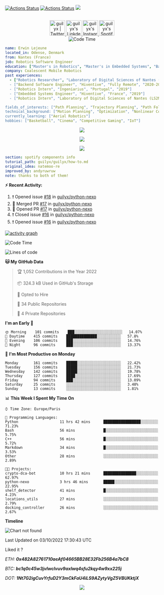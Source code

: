 [![Actions Status](https://github.com/guilyx/guilyx/workflows/wakatime-stats/badge.svg)](https://github.com/guilyx/guilyx/actions)
[![Actions Status](https://github.com/guilyx/guilyx/workflows/update-gh-activity/badge.svg)](https://github.com/guilyx/guilyx/actions)
![](https://visitor-badge.glitch.me/badge?page_id=guilyx.guilyx)

<p align="center">
<br/>
<a href="https://twitter.com/nthofhisname">
  <img alt="guilyx | Twitter" width="50px" src="https://user-images.githubusercontent.com/43545812/144034996-602b144a-16e1-41cc-99e7-c6040b20dcaf.png"/>
</a>
<a href="https://www.linkedin.com/in/erwinlejeune-lkn">
  <img alt="guilyx's LinkdeIN" width="50px" src="https://user-images.githubusercontent.com/43545812/144035037-0f415fc7-9f96-4517-a370-ccc6e78a714b.png" />
</a>
<a href="https://www.instagram.com/nthofhisname">
  <img alt="guilyx's Instagram" width="50px" src="https://user-images.githubusercontent.com/43545812/144035088-0dfb165f-8fe0-4d13-896c-876c29d2b128.png" />
</a>
<a href="https://open.spotify.com/user/11147618695?si=zZFn6uAGRLyoU02lsG50GA">
  <img alt="guilyx's Spotify" width="50px" src="https://user-images.githubusercontent.com/43545812/144035120-1ad5169b-91c7-4078-bef9-6a82c733f373.png" />
</a>
<br>
<img alt="Code Time" src="https://img.shields.io/endpoint?style=flat&url=https://codetime-api.datreks.com/badge/1615?logoColor=white%26project=%26recentMS=0%26showProject=false" />
</p>

```yaml
name: Erwin Lejeune
located_in: Odense, Denmark
from: Nantes (France)
job: Robotics Software Engineer
education: ["Master's in Robotics", "Master's in Embedded Systems", "Bachelor's in Electronics"]
company: Coalescent Mobile Robotics
past experiences: 
  - ["Robotics Researcher", "Laboratory of Digital Sciences of Nantes (LS2N)", "France", "2019-2021]
  - ["Backend Software Engineer", "Hiventive", "Fully Remote", "2020-2021"]
  - ["Robotics Intern", "Ingeniarius", "Portugal", "2019"]
  - ["Embedded Systems Engineer", "Hiventive", "France", "2019"]
  - ["Robotics Intern", "Laboratory of Digital Sciences of Nantes (LS2N)", "France", "2019"]

fields_of_interests: ["Path Planning", "Trajectory Planning", "Path Following", "Behaviour Planning", "Localization", "Sensor Fusion", "Embedded Systems"]
technical_background: ["Motion Planning", "Optimization", "Nonlinear Control", "Real-Time Systems", "Automated Planning"]
currently_learning: ["Aerial Robotics"]
hobbies: ["Basketball", "Cinema", "Competitive Gaming", "IoT"]
```

<p align="center">
  <img alig src="https://github-profile-trophy.vercel.app/?username=guilyx&column=6&rank=SSS,SS,S,AAA,AA,A,B,C" />
</p>

<p align="center">
  <a href="https://spotify-github-profile.vercel.app/api/view?uid=11147618695&redirect=true">
    <img src="https://spotify-github-profile.vercel.app/api/view?uid=11147618695&cover_image=true&theme=default&bar_color=e3e3e3&bar_color_cover=true">
  </a>
</p>

<p align="center">
  <img src="https://guilyx.vercel.app/api/top-played">
</p>
 
```yaml
section: spotify components info
tutorial_path: guilyx/guilyx/how-to.md
original_idea: natemoo-re
improved_by: andyruwruw
note: thanks to both of them!
```


**:zap: Recent Activity:**

<!--START_SECTION:activity-->
1. ❗️ Opened issue [#18](https://github.com/guilyx/python-nexo/issues/18) in [guilyx/python-nexo](https://github.com/guilyx/python-nexo)
2. 🎉 Merged PR [#17](https://github.com/guilyx/python-nexo/pull/17) in [guilyx/python-nexo](https://github.com/guilyx/python-nexo)
3. 💪 Opened PR [#17](https://github.com/guilyx/python-nexo/pull/17) in [guilyx/python-nexo](https://github.com/guilyx/python-nexo)
4. ❗️ Closed issue [#16](https://github.com/guilyx/python-nexo/issues/16) in [guilyx/python-nexo](https://github.com/guilyx/python-nexo)
5. ❗️ Opened issue [#16](https://github.com/guilyx/python-nexo/issues/16) in [guilyx/python-nexo](https://github.com/guilyx/python-nexo)
<!--END_SECTION:activity-->

[![activity graph](https://activity-graph.herokuapp.com/graph?username=guilyx&custom_title=Erwin's%20activity%20graph&theme=github-light&hide_border=true)](https://github.com/ashutosh00710/github-readme-activity-graph)

<!--START_SECTION:waka-->
![Code Time](http://img.shields.io/badge/Code%20Time-785%20hrs%2034%20mins-blue)

![Lines of code](https://img.shields.io/badge/From%20Hello%20World%20I%27ve%20Written-295%20Thousand%20lines%20of%20code-blue)

**🐱 My GitHub Data** 

> 🏆 1,052 Contributions in the Year 2022
 > 
> 📦 324.3 kB Used in GitHub's Storage 
 > 
> 💼 Opted to Hire
 > 
> 📜 34 Public Repositories 
 > 
> 🔑 4 Private Repositories  
 > 
**I'm an Early 🐤** 

```text
🌞 Morning    101 commits    ███░░░░░░░░░░░░░░░░░░░░░░   14.07% 
🌆 Daytime    415 commits    ██████████████░░░░░░░░░░░   57.8% 
🌃 Evening    106 commits    ███░░░░░░░░░░░░░░░░░░░░░░   14.76% 
🌙 Night      96 commits     ███░░░░░░░░░░░░░░░░░░░░░░   13.37%

```
📅 **I'm Most Productive on Monday** 

```text
Monday       161 commits    █████░░░░░░░░░░░░░░░░░░░░   22.42% 
Tuesday      156 commits    █████░░░░░░░░░░░░░░░░░░░░   21.73% 
Wednesday    142 commits    █████░░░░░░░░░░░░░░░░░░░░   19.78% 
Thursday     127 commits    ████░░░░░░░░░░░░░░░░░░░░░   17.69% 
Friday       94 commits     ███░░░░░░░░░░░░░░░░░░░░░░   13.09% 
Saturday     25 commits     ░░░░░░░░░░░░░░░░░░░░░░░░░   3.48% 
Sunday       13 commits     ░░░░░░░░░░░░░░░░░░░░░░░░░   1.81%

```


📊 **This Week I Spent My Time On** 

```text
⌚︎ Time Zone: Europe/Paris

💬 Programming Languages: 
Python                   11 hrs 42 mins      █████████████████░░░░░░░░   71.23% 
Bash                     56 mins             █░░░░░░░░░░░░░░░░░░░░░░░░   5.75% 
C++                      56 mins             █░░░░░░░░░░░░░░░░░░░░░░░░   5.72% 
Markdown                 34 mins             █░░░░░░░░░░░░░░░░░░░░░░░░   3.53% 
Other                    28 mins             ░░░░░░░░░░░░░░░░░░░░░░░░░   2.89%

🐱‍💻 Projects: 
crypto-dca-bot           10 hrs 21 mins      ███████████████░░░░░░░░░░   62.97% 
python-nexo              3 hrs 46 mins       █████░░░░░░░░░░░░░░░░░░░░   22.95% 
shelf_detector           41 mins             █░░░░░░░░░░░░░░░░░░░░░░░░   4.23% 
locations_utils          27 mins             ░░░░░░░░░░░░░░░░░░░░░░░░░   2.79% 
docking_controller       26 mins             ░░░░░░░░░░░░░░░░░░░░░░░░░   2.67%

```

**Timeline**

![Chart not found](https://raw.githubusercontent.com/guilyx/guilyx/master/charts/bar_graph.png) 


 Last Updated on 03/10/2022 17:30:43 UTC
<!--END_SECTION:waka-->

Liked it ?

*ETH: **0x482A82761710aeAf04665BB28E32Fb256B4a7bC8***

*BTC: **bc1q0c45w3jvlwclvuv9axlwq4sfu2kqy4w9xx225j***

*DOT: **1Nt7G2igCuvYrfuD2Y3mCkFaU4iLS9AZytyVgZ5VBUKktjX***

<p align="center">
  <img src="https://capsule-render.vercel.app/api?type=waving&color=gradient&height=60&section=footer"/>
</p>
